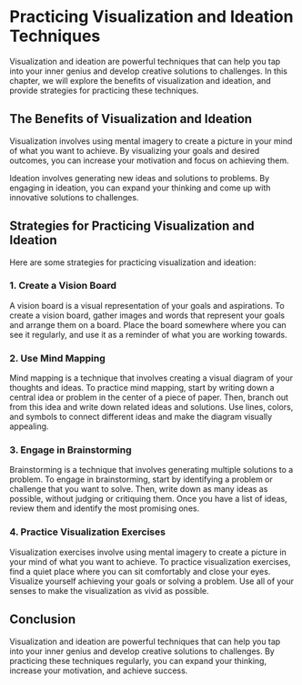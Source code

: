 Practicing Visualization and Ideation Techniques
===========================================================================================

Visualization and ideation are powerful techniques that can help you tap into your inner genius and develop creative solutions to challenges. In this chapter, we will explore the benefits of visualization and ideation, and provide strategies for practicing these techniques.

The Benefits of Visualization and Ideation
------------------------------------------

Visualization involves using mental imagery to create a picture in your mind of what you want to achieve. By visualizing your goals and desired outcomes, you can increase your motivation and focus on achieving them.

Ideation involves generating new ideas and solutions to problems. By engaging in ideation, you can expand your thinking and come up with innovative solutions to challenges.

Strategies for Practicing Visualization and Ideation
----------------------------------------------------

Here are some strategies for practicing visualization and ideation:

### 1. Create a Vision Board

A vision board is a visual representation of your goals and aspirations. To create a vision board, gather images and words that represent your goals and arrange them on a board. Place the board somewhere where you can see it regularly, and use it as a reminder of what you are working towards.

### 2. Use Mind Mapping

Mind mapping is a technique that involves creating a visual diagram of your thoughts and ideas. To practice mind mapping, start by writing down a central idea or problem in the center of a piece of paper. Then, branch out from this idea and write down related ideas and solutions. Use lines, colors, and symbols to connect different ideas and make the diagram visually appealing.

### 3. Engage in Brainstorming

Brainstorming is a technique that involves generating multiple solutions to a problem. To engage in brainstorming, start by identifying a problem or challenge that you want to solve. Then, write down as many ideas as possible, without judging or critiquing them. Once you have a list of ideas, review them and identify the most promising ones.

### 4. Practice Visualization Exercises

Visualization exercises involve using mental imagery to create a picture in your mind of what you want to achieve. To practice visualization exercises, find a quiet place where you can sit comfortably and close your eyes. Visualize yourself achieving your goals or solving a problem. Use all of your senses to make the visualization as vivid as possible.

Conclusion
----------

Visualization and ideation are powerful techniques that can help you tap into your inner genius and develop creative solutions to challenges. By practicing these techniques regularly, you can expand your thinking, increase your motivation, and achieve success.
